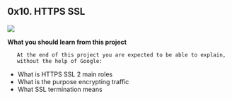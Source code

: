 ## 0x10. HTTPS SSL
![](https://s3.amazonaws.com/intranet-projects-files/holbertonschool-sysadmin_devops/276/FlhGPEK.png)

**What you should learn from this project**

       At the end of this project you are expected to be able to explain,
       without the help of Google:

* What is HTTPS SSL 2 main roles
* What is the purpose encrypting traffic
* What SSL termination means